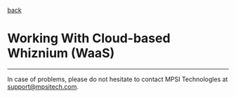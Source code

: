 [back](./README.md)

# Working With Cloud-based Whiznium (WaaS)

---

In case of problems, please do not hesitate to contact MPSI Technologles at [support@mpsitech.com](mailto:support@mpsitech.com).
